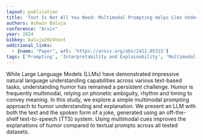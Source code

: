 ```yaml
---
layout: publication
title: 'Text Is Not All You Need: Multimodal Prompting Helps Llms Understand Humor'
authors: Ashwin Baluja
conference: "Arxiv"
year: 2024
bibkey: baluja2024text
additional_links:
  - {name: "Paper", url: 'https://arxiv.org/abs/2412.05315'}
tags: ['Prompting', 'Interpretability and Explainability', 'Multimodal Models']
---
```

While Large Language Models (LLMs) have demonstrated impressive natural
language understanding capabilities across various text-based tasks,
understanding humor has remained a persistent challenge. Humor is frequently
multimodal, relying on phonetic ambiguity, rhythm and timing to convey meaning.
In this study, we explore a simple multimodal prompting approach to humor
understanding and explanation. We present an LLM with both the text and the
spoken form of a joke, generated using an off-the-shelf text-to-speech (TTS)
system. Using multimodal cues improves the explanations of humor compared to
textual prompts across all tested datasets.
